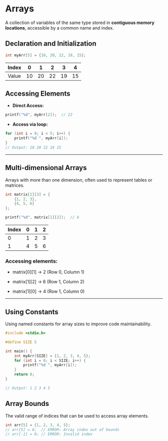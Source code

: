 # Arrays

A collection of variables of the same type stored in **contiguous memory locations**, accessible by a common name and index.

## Declaration and Initialization

```c
int myArr[5] = {10, 20, 22, 19, 15};

```

| Index | 0 | 1 | 2 | 3 | 4 |
|-------|---|---|---|---|---|
| Value | 10 | 20 | 22 | 19 | 15 |

## Accessing Elements

- **Direct Access:**
```c
printf("%d", myArr[2]);  // 22

```

- **Access via loop:**
```c
for (int i = 0; i < 5; i++) {
    printf("%d ", myArr[i]);
}
// Output: 10 20 22 19 15

```

---

## Multi-dimensional Arrays

Arrays with more than one dimension, often used to represent tables or matrices.

```c
int matrix[2][3] = {
    {1, 2, 3},
    {4, 5, 6}
};

printf("%d", matrix[1][2]);  // 6

```

| Index | 0 | 1 | 2 |
|--------|---|---|---|
| 0      | 1 | 2 | 3 |
| 1      | 4 | 5 | 6 |

### Accessing elements:

- matrix[0][1] → 2 (Row 0, Column 1)

- matrix[1][2] → 6 (Row 1, Column 2)

- matrix[1][0] → 4 (Row 1, Column 0)

---

## Using Constants

Using named constants for array sizes to improve code maintainability.

```c
#include <stdio.h>

#define SIZE 5

int main() {
    int myArr[SIZE] = {1, 2, 3, 4, 5};
    for (int i = 0; i < SIZE; i++) {
        printf("%d ", myArr[i]);
    }
    return 0;
}

// Output: 1 2 3 4 5 

```

## Array Bounds

The valid range of indices that can be used to access array elements.

```c
int arr[5] = {1, 2, 3, 4, 5};
// arr[5] = 6;  // ERROR: Array index out of bounds
// arr[-1] = 0; // ERROR: Invalid index

